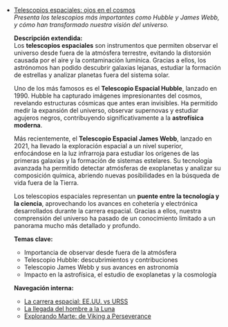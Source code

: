 - [Telescopios espaciales: ojos en el cosmos](./articulo-3.md)  
  *Presenta los telescopios más importantes como Hubble y James Webb, y cómo han transformado nuestra visión del universo.*

  **Descripción extendida:**  
  Los **telescopios espaciales** son instrumentos que permiten observar el universo desde fuera de la atmósfera terrestre, evitando la distorsión causada por el aire y la contaminación lumínica. Gracias a ellos, los astrónomos han podido descubrir galaxias lejanas, estudiar la formación de estrellas y analizar planetas fuera del sistema solar.

  Uno de los más famosos es el **Telescopio Espacial Hubble**, lanzado en 1990. Hubble ha capturado imágenes impresionantes del cosmos, revelando estructuras cósmicas que antes eran invisibles. Ha permitido medir la expansión del universo, observar supernovas y estudiar agujeros negros, contribuyendo significativamente a la **astrofísica moderna**.

  Más recientemente, el **Telescopio Espacial James Webb**, lanzado en 2021, ha llevado la exploración espacial a un nivel superior, enfocándose en la luz infrarroja para estudiar los orígenes de las primeras galaxias y la formación de sistemas estelares. Su tecnología avanzada ha permitido detectar atmósferas de exoplanetas y analizar su composición química, abriendo nuevas posibilidades en la búsqueda de vida fuera de la Tierra.

  Los telescopios espaciales representan un **puente entre la tecnología y la ciencia**, aprovechando los avances en cohetería y electrónica desarrollados durante la carrera espacial. Gracias a ellos, nuestra comprensión del universo ha pasado de un conocimiento limitado a un panorama mucho más detallado y profundo.

  **Temas clave:**  
  - Importancia de observar desde fuera de la atmósfera  
  - Telescopio Hubble: descubrimientos y contribuciones  
  - Telescopio James Webb y sus avances en astronomía  
  - Impacto en la astrofísica, el estudio de exoplanetas y la cosmología  

  **Navegación interna:**  
  - [La carrera espacial: EE.UU. vs URSS](./articulo-1.md)  
  - [La llegada del hombre a la Luna](./articulo-2.md)  
  - [Explorando Marte: de Viking a Perseverance](./articulo-4.md)
